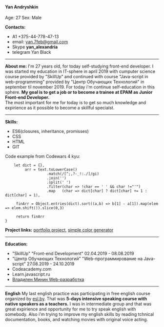 #### Yan Andryshkin
Age: 27
Sex: Male

**Contacts:**
- A1 +375-44-778-47-13
- email: yan.7feb@gmail.com
- Skype **yan_alexandria**
- telegram Yan Black
***
**About me:**
I'm 27 years old, for today self-studying front-end developer. I was started my education in IT-sphere in april 2019 with cumputer science course provided by "SkillUp" and continued with course "Java-script in web-programming" provided by "Центр Обучающих Технологий" in september til november 2019. For today i'm continue self-education in this sphere.
**My goal is to get a job or to become a trainee at EPAM as Junior Front-end Developer.**  
The most important for me for today is to get so much knowledge and expirience as it possible to become a skillful specialst.
***
**Skills:**
- ES6(closures, inheritance, promisses)
- CSS
- HTML
- GIT

Code example from Codewars 4 kyu:
```const topThreeWords = text => {
    let dict = {},
         arr = text.toLowerCase()
                   .match(/[^;,?-_!:./]/gi)
                   .join('')
                   .split(' ')
                   .filter(char => !char == ' ' && char !="'")
                   .map   (char => dict[char] ? dict[char] += 1 : dict[char] = 1),

     finArr = Object.entries(dict).sort((a,b) => b[1] - a[1]).map(elem => elem.shift()).slice(0,3)

     return finArr
}
```
**Project links:** [portfolio project](https://github.com/Yan-Black/PortProjects), [simple color generator](https://github.com/Yan-Black/Simple-color-generator)
***
**Education:**
- "SkillUp" "Front-end Development" 02.04.2019 - 08.08.2019
- "Центр Обучающих Технологий" "Web-программирование на Java-script" 27.08.2019 - 24.10.2019
- Codeacademy.com
- Learn.javascript.ru
- [Владилен Минин Web-разработка](https://www.youtube.com/channel/UCg8ss4xW9jASrqWGP30jXiw)
***
**English**
My last english practice was participating in free english course organized by [esl.by](http://esl.by/). That was **5-days intensive speaking course with native speakers as a teachers.** I was in intermediate group and that was great expirience and opportunity for me to try speak english with somebody. Also i'm trying to improve my english skills by reading tchnical documentation, books, and watching movies with original voice acting.
